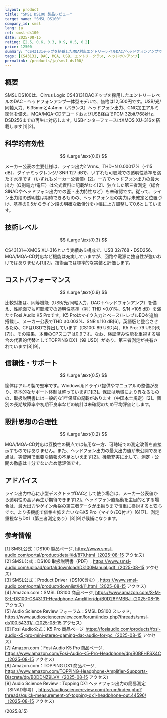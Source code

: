 ```yaml
---
layout: product
title: "SMSL DS100 製品レビュー"
target_name: "SMSL DS100"
company_id: smsl
lang: ja
ref: smsl-ds100
date: 2025-08-15
rating: [2.5, 0.6, 0.3, 0.9, 0.5, 0.2]
price: 12500
summary: "CS43131チップを搭載したMQA対応エントリーレベルDAC/ヘッドフォンアンプで、予算重視の価格帯で基本機能を提供します。"
tags: [CS43131, DAC, MQA, USB, エントリークラス, ヘッドホンアンプ]
permalink: /products/ja/smsl-ds100/
---
```

## 概要

SMSL DS100は、Cirrus Logic CS43131 DACチップを採用したエントリーレベルのDAC・ヘッドフォンアンプ一体型モデルで、価格は12,500円です。USB/光/同軸入力、6.35mmと4.4mm（バランス）ヘッドフォン出力、CNC加工アルミ筐体を備え、MQA/MQA-CDデコードおよびUSB経由でPCM 32bit/768kHz、DSD256までの再生に対応します。USBインターフェースはXMOS XU-316を搭載します[1][2]。

## 科学的有効性

$$ \Large \text{0.6} $$

メーカー公表の主要仕様は、ライン出力2 Vrms、THD+N 0.00017%（-115 dB）、ダイナミックレンジ/ SNR 127 dBで、いずれも可聴域での透明性基準を満たす水準です（いずれもメーカー公表値）[2]。一方でヘッドフォン出力の最大出力（Ω別電力/電圧）は公式資料に記載がなく[2]、独立した第三者測定（総合SINADやヘッドフォン出力での歪・出力特性など）も未確認です。従って、ライン出力段の透明性は期待できるものの、ヘッドフォン段の実力は未確定と位置づけ、基準の0.5からライン段の明確な数値分を小幅に上方調整して0.6としています。

## 技術レベル

$$ \Large \text{0.3} $$

CS43131＋XMOS XU-316という実績ある構成で、USB 32/768・DSD256、MQA/MQA-CD対応など機能は充実していますが、回路や電源に独自性が強いわけではありません[1][2]。技術面では標準的な実装と評価します。

## コストパフォーマンス

$$ \Large \text{0.9} $$

比較対象は、同等機能（USB/光/同軸入力、DAC＋ヘッドフォンアンプ）を備え、性能面でも可聴域での透明性基準（例：THD ≤0.01%、S/N ≥105 dB）を満たすFosi Audio K5 Proです。K5 Proはマイク入力とベース/トレブルEQを追加搭載し、メーカー公表でTHD ≤0.003%、SNR ≥110 dB[6]。英語版と整合させるため、CPはUSDで算出しています（DS100: 89 USD[4]、K5 Pro: 79 USD[6][7]）。その結果、本機のCPスコアは0.9です。なお、検証済み性能を重視する場合の代表的代替としてTOPPING DX1（99 USD）があり、第三者測定が共有されています[8][9]。

## 信頼性・サポート

$$ \Large \text{0.5} $$

筐体はアルミ製で堅牢です。Windows用ドライバ提供やマニュアルの整備があり、基本的なサポート体制は整っています[1][3]。保証は地域により異なるものの、取扱説明書には一般的な1年保証の記載があります（中国本土規定）[2]。個別の長期故障率や初期不良率などの統計は未確認のため平均評価とします。

## 設計思想の合理性

$$ \Large \text{0.2} $$

MQA/MQA-CD対応は互換性の観点では有用な一方、可聴域での測定改善を直接示すものではありません。また、ヘッドフォン出力の最大出力値が未公開である点は、実使用で重要な情報の不足といえます[2]。機能充実に比して、測定・公開の徹底は十分でないため低評価です。

## アドバイス

ライン出力中心に小型デスクトップDACとして使う場合は、メーカー公表値から透明性の高い再生が期待できます[2]。ヘッドフォン直駆動を主目的とする場合は、最大出力やゲイン余裕の第三者データが出揃うまで慎重に検討すると安心です。より多機能で価格を抑えたいならK5 Pro（マイク/EQ付き）[6][7]、測定重視ならDX1（第三者測定あり）[8][9]が候補になります。

## 参考情報

[1] SMSL公式：DS100 製品ページ, https://www.smsl-audio.com/portal/product/detail/id/870.html（2025-08-15 アクセス）  
[2] SMSL公式：DS100 取扱説明書（PDF）, https://www.smsl-audio.com/upload/portal/download/DS100Manual.pdf（2025-08-15 アクセス）  
[3] SMSL公式：Product Driver（DS100含む）, https://www.smsl-audio.com/portal/product/downlist/id/11.html（2025-08-15 アクセス）  
[4] Amazon.com：SMSL DS100 商品ページ, https://www.amazon.com/S-M-S-L-DS100-CS43131-Headphone-Amplifier/dp/B0D28YMBBJ（2025-08-15 アクセス）  
[5] Audio Science Review フォーラム：SMSL DS100 スレッド, https://www.audiosciencereview.com/forum/index.php?threads/smsl-ds100.54331/（2025-08-15 アクセス）  
[6] Fosi Audio公式：K5 Pro 商品ページ, https://fosiaudio.com/products/fosi-audio-k5-pro-mini-stereo-gaming-dac-audio-for-pc（2025-08-15 アクセス）  
[7] Amazon.com：Fosi Audio K5 Pro 商品ページ, https://www.amazon.com/Fosi-Audio-K5-Pro-Headphone/dp/B0BFHFSX4C（2025-08-15 アクセス）  
[8] Amazon.com：TOPPING DX1 商品ページ, https://www.amazon.com/TOPPING-Headphone-Amplifier-Supports-Discrete/dp/B0DDNZ9LVX（2025-08-15 アクセス）  
[9] Audio Science Review：Topping DX1 ヘッドフォン出力の簡易測定（SINAD参考）, https://audiosciencereview.com/forum/index.php?threads/quick-measurement-of-topping-dx1-headphone-out.44596/（2025-08-15 アクセス）

(2025.8.15)

